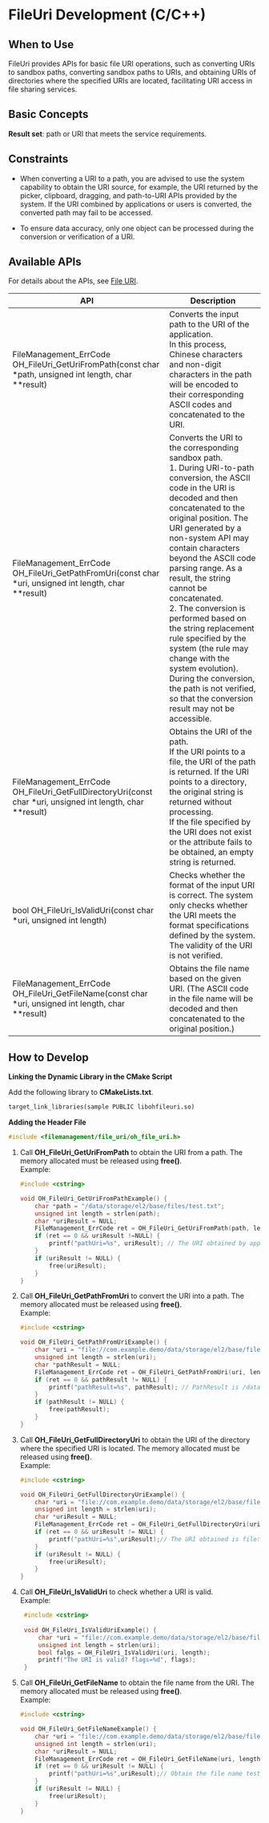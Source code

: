 # FileUri Development (C/C++)

## When to Use

FileUri provides APIs for basic file URI operations, such as converting URIs to sandbox paths, converting sandbox paths to URIs, and obtaining URIs of directories where the specified URIs are located, facilitating URI access in file sharing services.

## Basic Concepts

**Result set**: path or URI that meets the service requirements.

## Constraints

- When converting a URI to a path, you are advised to use the system capability to obtain the URI source, for example, the URI returned by the picker, clipboard, dragging, and path-to-URI APIs provided by the system. If the URI combined by applications or users is converted, the converted path may fail to be accessed.

- To ensure data accuracy, only one object can be processed during the conversion or verification of a URI.

## Available APIs

For details about the APIs, see [File URI](../reference/apis-core-file-kit/fileuri.md).

| API| Description|
| -------- |-------|
| FileManagement_ErrCode OH_FileUri_GetUriFromPath(const char *path, unsigned int length, char **result)| Converts the input path to the URI of the application.<br>In this process, Chinese characters and non-digit characters in the path will be encoded to their corresponding ASCII codes and concatenated to the URI.|
| FileManagement_ErrCode OH_FileUri_GetPathFromUri(const char *uri, unsigned int length, char **result) | Converts the URI to the corresponding sandbox path.<br>1. During URI-to-path conversion, the ASCII code in the URI is decoded and then concatenated to the original position. The URI generated by a non-system API may contain characters beyond the ASCII code parsing range. As a result, the string cannot be concatenated.<br>2. The conversion is performed based on the string replacement rule specified by the system (the rule may change with the system evolution). During the conversion, the path is not verified, so that the conversion result may not be accessible.|
| FileManagement_ErrCode OH_FileUri_GetFullDirectoryUri(const char *uri, unsigned int length, char **result) | Obtains the URI of the path.<br>If the URI points to a file, the URI of the path is returned. If the URI points to a directory, the original string is returned without processing.<br>If the file specified by the URI does not exist or the attribute fails to be obtained, an empty string is returned.|
| bool OH_FileUri_IsValidUri(const char *uri, unsigned int length) | Checks whether the format of the input URI is correct. The system only checks whether the URI meets the format specifications defined by the system. The validity of the URI is not verified.|
| FileManagement_ErrCode OH_FileUri_GetFileName(const char *uri, unsigned int length, char **result) | Obtains the file name based on the given URI. (The ASCII code in the file name will be decoded and then concatenated to the original position.)|

## How to Develop

**Linking the Dynamic Library in the CMake Script**

Add the following library to **CMakeLists.txt**.

```txt
target_link_libraries(sample PUBLIC libohfileuri.so)
```

**Adding the Header File**

```c++
#include <filemanagement/file_uri/oh_file_uri.h>
```

1. Call **OH_FileUri_GetUriFromPath** to obtain the URI from a path. The memory allocated must be released using **free()**. <br>Example:

    ```c
    #include <cstring>

    void OH_FileUri_GetUriFromPathExample() {
        char *path = "/data/storage/el2/base/files/test.txt";
        unsigned int length = strlen(path);
        char *uriResult = NULL;
        FileManagement_ErrCode ret = OH_FileUri_GetUriFromPath(path, length ,&uriResult); 
        if (ret == 0 && uriResult !=NULL) {
            printf("pathUri=%s", uriResult); // The URI obtained by application a is file://com.example.demo/data/storage/el2/base/files/test.txt.
        }
        if (uriResult != NULL) {
            free(uriResult);
        }
    }    
    ```

2. Call **OH_FileUri_GetPathFromUri** to convert the URI into a path. The memory allocated must be released using **free()**. <br>Example:

    ```c
    #include <cstring>

    void OH_FileUri_GetPathFromUriExample() {
        char *uri = "file://com.example.demo/data/storage/el2/base/files/test.txt";
        unsigned int length = strlen(uri);
        char *pathResult = NULL;
        FileManagement_ErrCode ret = OH_FileUri_GetPathFromUri(uri, length, &pathResult);
        if (ret == 0 && pathResult != NULL) {
            printf("pathResult=%s", pathResult); // PathResult is /data/storage/el2/base/files/test.txt.
        }
        if (pathResult != NULL) {
            free(pathResult);
        }
    }
    ```

3. Call **OH_FileUri_GetFullDirectoryUri** to obtain the URI of the directory where the specified URI is located. The memory allocated must be released using **free()**. <br>Example:

    ```c
    #include <cstring>
    
    void OH_FileUri_GetFullDirectoryUriExample() {
        char *uri = "file://com.example.demo/data/storage/el2/base/files/test.txt";
        unsigned int length = strlen(uri);
        char *uriResult = NULL;
        FileManagement_ErrCode ret = OH_FileUri_GetFullDirectoryUri(uri, length, &uriResult);
        if (ret == 0 && uriResult != NULL) {
            printf("pathUri=%s",uriResult);// The URI obtained is file://com.example.demo/data/storage/el2/base/files/.
        }
        if (uriResult != NULL) {
            free(uriResult);
        }
    }
    ```

4. Call **OH_FileUri_IsValidUri** to check whether a URI is valid. <br>Example:

   ```c
    #include <cstring>
    
    void OH_FileUri_IsValidUriExample() {
        char *uri = "file://com.example.demo/data/storage/el2/base/files/test.txt";
        unsigned int length = strlen(uri);
        bool falgs = OH_FileUri_IsValidUri(uri, length);
        printf("The URI is valid? flags=%d", flags);
    }
   ```

5. Call **OH_FileUri_GetFileName** to obtain the file name from the URI. The memory allocated must be released using **free()**. <br>Example:

    ```c
    #include <cstring>
    
    void OH_FileUri_GetFileNameExample() {
        char *uri = "file://com.example.demo/data/storage/el2/base/files/test.txt";
        unsigned int length = strlen(uri);
        char *uriResult = NULL;
        FileManagement_ErrCode ret = OH_FileUri_GetFileName(uri, length, &uriResult);
        if (ret == 0 && uriResult != NULL) {
            printf("pathUri=%s",uriResult);// Obtain the file name test.txt from the URI.
        }
        if (uriResult != NULL) {
            free(uriResult);
        }
    }
    ```
